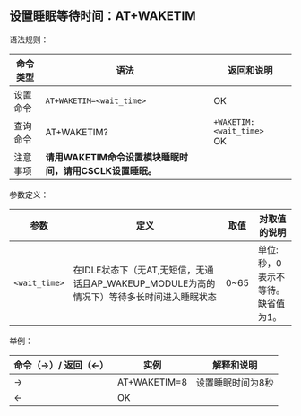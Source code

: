 ## 设置睡眠等待时间：AT+WAKETIM

语法规则：

| 命令类型 | 语法                                                     | 返回和说明                    |
| -------- | -------------------------------------------------------- | ----------------------------- |
| 设置命令 | `AT+WAKETIM=<wait_time>`                                 | OK                            |
| 查询命令 | AT+WAKETIM?                                              | `+WAKETIM:<wait_time> `<br>OK |
| 注意事项 | **请用WAKETIM命令设置模块睡眠时间，请用CSCLK设置睡眠。** |                               |

 

参数定义：

| 参数          | 定义                                                         | 取值 | 对取值的说明                          |
| ------------- | ------------------------------------------------------------ | ---- | ------------------------------------- |
| `<wait_time>` | 在IDLE状态下（无AT,无短信，无通话且AP_WAKEUP_MODULE为高的情况下）等待多长时间进入睡眠状态 | 0~65 | 单位:秒，0表示不等待。<br>缺省值为1。 |

 

举例：

| 命令（→）/  返回（←） | 实例         | 解释和说明        |
| --------------------- | ------------ | ----------------- |
| →                     | AT+WAKETIM=8 | 设置睡眠时间为8秒 |
| ←                     | OK           |                   |
